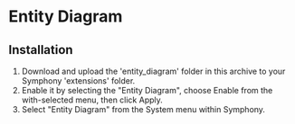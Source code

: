 #  Entity Diagram

## Installation

1. Download and upload the 'entity_diagram' folder in this archive to your Symphony 'extensions' folder.
2. Enable it by selecting the "Entity Diagram", choose Enable from the with-selected menu, then click Apply.
3. Select "Entity Diagram" from the System menu within Symphony.